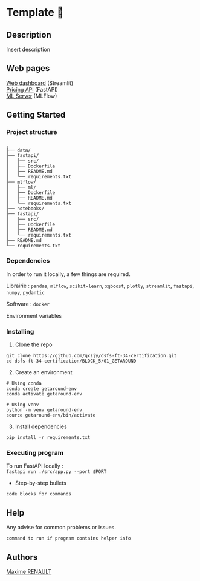 # Template 🚗

## Description

Insert description

## Web pages

[Web dashboard](https://qxzjy-get-around-streamlit.hf.space/) (Streamlit)\
[Pricing API](https://qxzjy-get-around-fastapi.hf.space/docs) (FastAPI) \
[ML Server](https://qxzjy-get-around-mlflow.hf.space/#/experiments/1) (MLFlow)


## Getting Started

### Project structure

```
.
├── data/
├── fastapi/
│   ├── src/
│   ├── Dockerfile
│   ├── README.md
│   └── requirements.txt
├── mlflow/
│   ├── ml/
│   ├── Dockerfile
│   ├── README.md
│   └── requirements.txt
├── notebooks/
├── fastapi/
│   ├── src/
│   ├── Dockerfile
│   ├── README.md
│   └── requirements.txt
├── README.md
└── requirements.txt
```

### Dependencies

In order to run it locally, a few things are required.

Librairie : `pandas`, `mlflow`, `scikit-learn`, `xgboost`, `plotly`, `streamlit`, `fastapi`, `numpy`, `pydantic`

Software : `docker`

Environment variables

### Installing

1. Clone the repo
```shell
git clone https://github.com/qxzjy/dsfs-ft-34-certification.git
cd dsfs-ft-34-certification/BLOCK_5/01_GETAROUND
```

2. Create an environment
```shel
# Using conda
conda create getaround-env
conda activate getaround-env

# Using venv
python -m venv getaround-env
source getaround-env/bin/activate
```

3. Install dependencies
```shel
pip install -r requirements.txt
```

### Executing program

To run FastAPI locally :\
`fastapi run ./src/app.py --port $PORT`


* Step-by-step bullets
```
code blocks for commands
```

## Help

Any advise for common problems or issues.
```
command to run if program contains helper info
```

## Authors

[Maxime RENAULT](https://github.com/qxzjy)